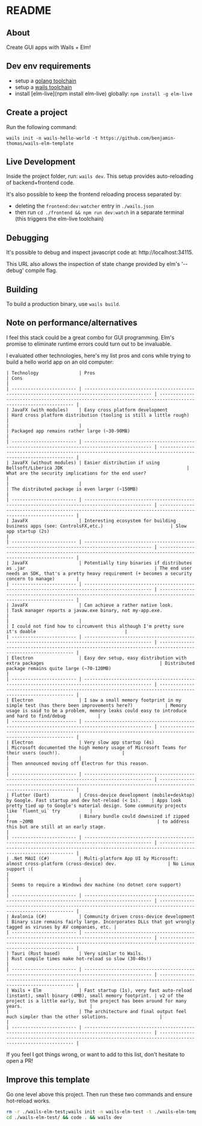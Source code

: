 # README

## About

Create GUI apps with Wails + Elm!

## Dev env requirements

- setup a [golang toolchain](https://go.dev/doc/install)
- setup a [wails toolchain](https://wails.io/docs/next/gettingstarted/installation)
- install [elm-live](npm install elm-live) globally: `npm install -g elm-live`

## Create a project

Run the following command:

```
wails init -n wails-hello-world -t https://github.com/benjamin-thomas/wails-elm-template
```

## Live Development

Inside the project folder, run: `wails dev`. This setup provides auto-reloading of backend+frontend code.

It's also possible to keep the frontend reloading process separated by:

- deleting the `frontend:dev:watcher` entry in `./wails.json`
- then run `cd ./frontend && npm run dev:watch` in a separate terminal (this triggers the elm-live toolchain)

## Debugging

It's possible to debug and inspect javascript code at: http://localhost:34115.

This URL also allows the inspection of state change provided by elm's '--debug' compile flag.

## Building

To build a production binary, use `wails build`.

## Note on performance/alternatives

I feel this stack could be a great combo for GUI programming. Elm's promise to eliminate runtime errors could turn out to be invaluable.

I evaluated other technologies, here's my list pros and cons while trying to build a hello world app on an old computer:

```
| Technology               | Pros                                                                                            | Cons                                                                                                         |
| ------------------------ | ----------------------------------------------------------------------------------------------- | ------------------------------------------------------------------------------------------------------------ |
| JavaFX (with modules)    | Easy cross platform development                                                                 | Hard cross platform distribution (tooling is still a little rough)                                           |
|                          |                                                                                                 | Packaged app remains rather large (~30-90MB)                                                                 |
| ------------------------ | ----------------------------------------------------------------------------------------------- | ------------------------------------------------------------------------------------------------------------ |
| JavaFX (without modules) | Easier distribution if using Bellsoft/Liberica JDK                                              | What are the security implications for the end user?                                                         |
|                          |                                                                                                 | The distributed package is even larger (~150MB)                                                              |
| ------------------------ | ----------------------------------------------------------------------------------------------- | ------------------------------------------------------------------------------------------------------------ |
| JavaFX                   | Interesting ecosystem for building business apps (see: ControlsFX,etc.)                         | Slow app startup (2s)                                                                                        |
| ------------------------ | ----------------------------------------------------------------------------------------------- | ------------------------------------------------------------------------------------------------------------ |
| JavaFX                   | Potentially tiny binaries if distributes as .jar                                                | The end user needs an SDK, that's a pretty heavy requirement (+ becomes a security concern to manage)        |
| ------------------------ | ----------------------------------------------------------------------------------------------- | ------------------------------------------------------------------------------------------------------------ |
| JavaFX                   | Can achieve a rather native look.                                                               | Task manager reports a javaw.exe binary, not my-app.exe.                                                     |
|                          |                                                                                                 | I could not find how to circumvent this although I'm pretty sure it's doable                                 |
| ------------------------ | ----------------------------------------------------------------------------------------------- | ------------------------------------------------------------------------------------------------------------ |
| Electron                 | Easy dev setup, easy distribution with extra packages                                           | Distributed package remains quite large (~70-120MB)                                                          |
| ------------------------ | ----------------------------------------------------------------------------------------------- | ------------------------------------------------------------------------------------------------------------ |
| Electron                 | I saw a small memory footprint in my simple test (has there been improvements here?)            | Memory usage is said to be a problem, memory leaks could easy to introduce and hard to find/debug            |
| ------------------------ | ----------------------------------------------------------------------------------------------- | ------------------------------------------------------------------------------------------------------------ |
| Electron                 | Very slow app startup (4s)                                                                      | Microsoft documented the high memory usage of Microsoft Teams for their users (ouch!).                       |
|                          |                                                                                                 | Then announced moving off Electron for this reason.                                                          |
| ------------------------ | ----------------------------------------------------------------------------------------------- | ------------------------------------------------------------------------------------------------------------ |
| Flutter (Dart)           | Cross-device development (mobile+desktop) by Google. Fast startup and dev hot-reload (< 1s).    | Apps look pretty tied up to Google's material design. Some community projects like `fluent_ui` try           |
|                          | Binary bundle could downsized if zipped from ~20MB                                              | to address this but are still at an early stage.                                                             |
| ------------------------ | ----------------------------------------------------------------------------------------------- | ------------------------------------------------------------------------------------------------------------ |
| .Net MAUI (C#)           | Multi-platform App UI by Microsoft: almost cross-platform (cross-device) dev.                   | No Linux support :(                                                                                          |
|                          |                                                                                                 | Seems to require a Windows dev machine (no dotnet core support)                                              |
| ------------------------ | ----------------------------------------------------------------------------------------------- | ------------------------------------------------------------------------------------------------------------ |
| Avalonia (C#)            | Community driven cross-device development                                                       | Binary size remains fairly large. Incorporates DLLs that got wrongly tagged as viruses by AV companies, etc. |
| ------------------------ | ----------------------------------------------------------------------------------------------- | ------------------------------------------------------------------------------------------------------------ |
| Tauri (Rust based)       | Very similar to Wails.                                                                          | Rust compile times make hot-reload so slow (30-40s!)                                                         |
| ------------------------ | ----------------------------------------------------------------------------------------------- | ------------------------------------------------------------------------------------------------------------ |
| Wails + Elm              | Fast startup (1s), very fast auto-reload (instant), small binary (4MB), small memory footprint. | v2 of the project is a little early, but the project has been around for many years.                         |
|                          | The architecture and final output feel much simpler than the other solutions.                   |                                                                                                              |
| ------------------------ | ----------------------------------------------------------------------------------------------- | ------------------------------------------------------------------------------------------------------------ |
```

If you feel I got things wrong, or want to add to this list, don't hesitate to open a PR!

## Improve this template

Go one level above this project. Then run these two commands and ensure hot-reload works.

```bash
rm -r ./wails-elm-test;wails init -n wails-elm-test -t ./wails-elm-template/
cd ./wails-elm-test/ && code . && wails dev
```
